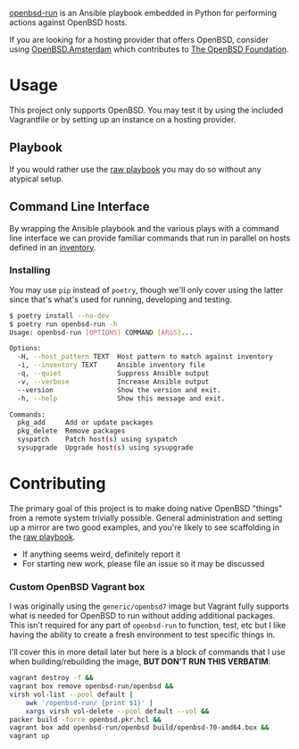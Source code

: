 [openbsd-run](https://github.com/jcmdln/openbsd-run) is an Ansible playbook
embedded in Python for performing actions against OpenBSD hosts.

If you are looking for a hosting provider that offers OpenBSD, consider using
[OpenBSD.Amsterdam](https://openbsd.amsterdam) which contributes to
[The OpenBSD Foundation](https://www.openbsdfoundation.org/).


Usage
==========
This project only supports OpenBSD. You may test it by using the included
Vagrantfile or by setting up an instance on a hosting provider.

Playbook
----------
If you would rather use the [raw playbook](./openbsd_run/playbook/) you may do
so without any atypical setup.

Command Line Interface
----------
By wrapping the Ansible playbook and the various plays with a command line
interface we can provide familiar commands that run in parallel on hosts
defined in an [inventory](./sample.inventory.yml).

### Installing
You may use `pip` instead of `poetry`, though we'll only cover using the
latter since that's what's used for running, developing and testing.
```sh
$ poetry install --no-dev
$ poetry run openbsd-run -h
Usage: openbsd-run [OPTIONS] COMMAND [ARGS]...

Options:
  -H, --host_pattern TEXT  Host pattern to match against inventory
  -i, --inventory TEXT     Ansible inventory file
  -q, --quiet              Suppress Ansible output
  -v, --verbose            Increase Ansible output
  --version                Show the version and exit.
  -h, --help               Show this message and exit.

Commands:
  pkg_add     Add or update packages
  pkg_delete  Remove packages
  syspatch    Patch host(s) using syspatch
  sysupgrade  Upgrade host(s) using sysupgrade
```


Contributing
==========
The primary goal of this project is to make doing native OpenBSD "things" from
a remote system trivially possible. General administration and setting up a
mirror are two good examples, and you're likely to see scaffolding in the
[raw playbook](./openbsd_run/playbook/).

* If anything seems weird, definitely report it
* For starting new work, please file an issue so it may be discussed

### Custom OpenBSD Vagrant box
I was originally using the `generic/openbsd7` image but Vagrant fully supports
what is needed for OpenBSD to run without adding additional packages. This
isn't required for any part of `openbsd-run` to function, test, etc but I like
having the ability to create a fresh environment to test specific things in.

I'll cover this in more detail later but here is a block of commands that I
use when building/rebuilding the image, **BUT DON'T RUN THIS VERBATIM**:
```sh
vagrant destroy -f &&
vagrant box remove openbsd-run/openbsd &&
virsh vol-list --pool default |
    awk '/openbsd-run/ {print $1}' |
    xargs virsh vol-delete --pool default --vol &&
packer build -force openbsd.pkr.hcl &&
vagrant box add openbsd-run/openbsd build/openbsd-70-amd64.box &&
vagrant up
```
